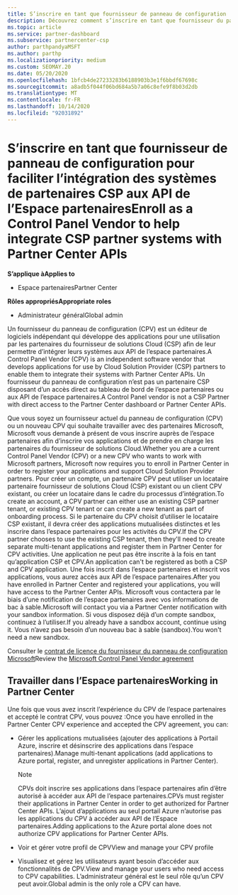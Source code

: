 ```yaml
---
title: S’inscrire en tant que fournisseur de panneau de configuration
description: Découvrez comment s’inscrire en tant que fournisseur du panneau de configuration (CPV) dans l’espace partenaires pour pouvoir mieux intégrer les systèmes partenaires CSP aux API de l’espace partenaires.
ms.topic: article
ms.service: partner-dashboard
ms.subservice: partnercenter-csp
author: parthpandyaMSFT
ms.author: parthp
ms.localizationpriority: medium
ms.custom: SEOMAY.20
ms.date: 05/20/2020
ms.openlocfilehash: 1bfcb4de27233283b6188903b3e1f6bbdf67698c
ms.sourcegitcommit: a8adb5f044f06bd684a5b7a06c8efe9f8b03d2db
ms.translationtype: MT
ms.contentlocale: fr-FR
ms.lasthandoff: 10/14/2020
ms.locfileid: "92031892"
---
```

# <a name="enroll-as-a-control-panel-vendor-to-help-integrate-csp-partner-systems-with-partner-center-apis"></a><span data-ttu-id="e28fa-103">S’inscrire en tant que fournisseur de panneau de configuration pour faciliter l’intégration des systèmes de partenaires CSP aux API de l’Espace partenaires</span><span class="sxs-lookup"><span data-stu-id="e28fa-103">Enroll as a Control Panel Vendor to help integrate CSP partner systems with Partner Center APIs</span></span>

<span data-ttu-id="e28fa-104">**S’applique à**</span><span class="sxs-lookup"><span data-stu-id="e28fa-104">**Applies to**</span></span>

- <span data-ttu-id="e28fa-105">Espace partenaires</span><span class="sxs-lookup"><span data-stu-id="e28fa-105">Partner Center</span></span>

<span data-ttu-id="e28fa-106">**Rôles appropriés**</span><span class="sxs-lookup"><span data-stu-id="e28fa-106">**Appropriate roles**</span></span>

- <span data-ttu-id="e28fa-107">Administrateur général</span><span class="sxs-lookup"><span data-stu-id="e28fa-107">Global admin</span></span>

<span data-ttu-id="e28fa-108">Un fournisseur du panneau de configuration (CPV) est un éditeur de logiciels indépendant qui développe des applications pour une utilisation par les partenaires du fournisseur de solutions Cloud (CSP) afin de leur permettre d’intégrer leurs systèmes aux API de l’espace partenaires.</span><span class="sxs-lookup"><span data-stu-id="e28fa-108">A Control Panel Vendor (CPV) is an independent software vendor that develops applications for use by Cloud Solution Provider (CSP) partners to enable them to integrate their systems with Partner Center APIs.</span></span> <span data-ttu-id="e28fa-109">Un fournisseur du panneau de configuration n’est pas un partenaire CSP disposant d’un accès direct au tableau de bord de l’espace partenaires ou aux API de l’espace partenaires.</span><span class="sxs-lookup"><span data-stu-id="e28fa-109">A Control Panel vendor is not a CSP Partner with direct access to the Partner Center dashboard or Partner Center APIs.</span></span>

<span data-ttu-id="e28fa-110">Que vous soyez un fournisseur actuel du panneau de configuration (CPV) ou un nouveau CPV qui souhaite travailler avec des partenaires Microsoft, Microsoft vous demande à présent de vous inscrire auprès de l’espace partenaires afin d’inscrire vos applications et de prendre en charge les partenaires du fournisseur de solutions Cloud.</span><span class="sxs-lookup"><span data-stu-id="e28fa-110">Whether you are a current Control Panel Vendor (CPV) or a new CPV who wants to work with Microsoft partners, Microsoft now requires you to enroll in Partner Center in order to register your applications and support Cloud Solution Provider partners.</span></span> <span data-ttu-id="e28fa-111">Pour créer un compte, un partenaire CPV peut utiliser un locataire partenaire fournisseur de solutions Cloud (CSP) existant ou un client CPV existant, ou créer un locataire dans le cadre du processus d’intégration.</span><span class="sxs-lookup"><span data-stu-id="e28fa-111">To create an account, a CPV partner can either use an existing CSP partner tenant, or existing CPV tenant or can create a new tenant as part of onboarding process.</span></span> <span data-ttu-id="e28fa-112">Si le partenaire du CPV choisit d’utiliser le locataire CSP existant, il devra créer des applications mutualisées distinctes et les inscrire dans l’espace partenaires pour les activités du CPV.</span><span class="sxs-lookup"><span data-stu-id="e28fa-112">If the CPV partner chooses to use the existing CSP tenant, then they'll need to create separate multi-tenant applications and register them in Partner Center for CPV activities.</span></span> <span data-ttu-id="e28fa-113">Une application ne peut pas être inscrite à la fois en tant qu’application CSP et CPV.</span><span class="sxs-lookup"><span data-stu-id="e28fa-113">An application can't be registered as both a CSP and CPV application.</span></span> <span data-ttu-id="e28fa-114">Une fois inscrit dans l’espace partenaires et inscrit vos applications, vous aurez accès aux API de l’espace partenaires.</span><span class="sxs-lookup"><span data-stu-id="e28fa-114">After you have enrolled in Partner Center and registered your applications, you will have access to the Partner Center APIs.</span></span>  <span data-ttu-id="e28fa-115">Microsoft vous contactera par le biais d’une notification de l’espace partenaires avec vos informations de bac à sable.</span><span class="sxs-lookup"><span data-stu-id="e28fa-115">Microsoft will contact you via a Partner Center notification with your sandbox information.</span></span> <span data-ttu-id="e28fa-116">Si vous disposez déjà d’un compte sandbox, continuez à l’utiliser.</span><span class="sxs-lookup"><span data-stu-id="e28fa-116">If you already have a sandbox account, continue using it.</span></span> <span data-ttu-id="e28fa-117">Vous n’avez pas besoin d’un nouveau bac à sable (sandbox).</span><span class="sxs-lookup"><span data-stu-id="e28fa-117">You won't need a new sandbox.</span></span>

<span data-ttu-id="e28fa-118">Consulter le [contrat de licence du fournisseur du panneau de configuration Microsoft](https://go.microsoft.com/fwlink/?linkid=2055198)</span><span class="sxs-lookup"><span data-stu-id="e28fa-118">Review the [Microsoft Control Panel Vendor agreement](https://go.microsoft.com/fwlink/?linkid=2055198)</span></span>


## <a name="working-in-partner-center"></a><span data-ttu-id="e28fa-119">Travailler dans l’Espace partenaires</span><span class="sxs-lookup"><span data-stu-id="e28fa-119">Working in Partner Center</span></span>
<span data-ttu-id="e28fa-120">Une fois que vous avez inscrit l’expérience du CPV de l’espace partenaires et accepté le contrat CPV, vous pouvez :</span><span class="sxs-lookup"><span data-stu-id="e28fa-120">Once you have enrolled in the Partner Center CPV experience and accepted the CPV agreement, you can:</span></span>

- <span data-ttu-id="e28fa-121">Gérer les applications mutualisées (ajouter des applications à Portail Azure, inscrire et désinscrire des applications dans l’espace partenaires).</span><span class="sxs-lookup"><span data-stu-id="e28fa-121">Manage multi-tenant applications (add applications to Azure portal, register, and unregister applications in Partner Center).</span></span>

    >[!Note] 
    ><span data-ttu-id="e28fa-122">CPVs doit inscrire ses applications dans l’espace partenaires afin d’être autorisé à accéder aux API de l’espace partenaires.</span><span class="sxs-lookup"><span data-stu-id="e28fa-122">CPVs must register their applications in Partner Center in order to get authorized for Partner Center APIs.</span></span> <span data-ttu-id="e28fa-123">L’ajout d’applications au seul portail Azure n’autorise pas les applications du CPV à accéder aux API de l’Espace partenaires.</span><span class="sxs-lookup"><span data-stu-id="e28fa-123">Adding applications to the Azure portal alone does not authorize CPV applications for Partner Center APIs.</span></span> 

- <span data-ttu-id="e28fa-124">Voir et gérer votre profil de CPV</span><span class="sxs-lookup"><span data-stu-id="e28fa-124">View and manage your CPV profile</span></span> 

- <span data-ttu-id="e28fa-125">Visualisez et gérez les utilisateurs ayant besoin d’accéder aux fonctionnalités de CPV.</span><span class="sxs-lookup"><span data-stu-id="e28fa-125">View and manage your users who need access to CPV capabilities.</span></span> <span data-ttu-id="e28fa-126">L’administrateur général est le seul rôle qu’un CPV peut avoir.</span><span class="sxs-lookup"><span data-stu-id="e28fa-126">Global admin is the only role a CPV can have.</span></span>


